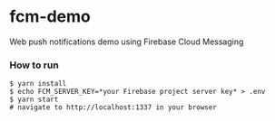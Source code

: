 # fcm-demo
Web push notifications demo using Firebase Cloud Messaging

### How to run

```shell
$ yarn install
$ echo FCM_SERVER_KEY=*your Firebase project server key* > .env
$ yarn start
# navigate to http://localhost:1337 in your browser
```
